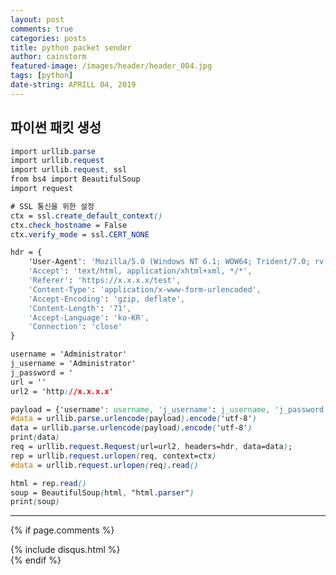 ```yaml
---
layout: post
comments: true
categories: posts
title: python packet sender
author: cainstorm
featured-image: /images/header/header_004.jpg
tags: [python]
date-string: APRILL 04, 2019
---
```

<script src="//ajax.googleapis.com/ajax/libs/jquery/1.9.1/jquery.min.js"></script>
<script>window.jQuery || document.write('<script src="_/js/libs/jquery-1.9.1.min.js"><\/script>')</script>

## 파이썬 패킷 생성


```css
import urllib.parse
import urllib.request
import urllib.request, ssl
from bs4 import BeautifulSoup
import request

# SSL 통신을 위한 설정
ctx = ssl.create_default_context()
ctx.check_hostname = False
ctx.verify_mode = ssl.CERT_NONE

hdr = {
    'User-Agent': 'Mozilla/5.0 (Windows NT 6.1; WOW64; Trident/7.0; rv:11.0) like Gecko',
    'Accept': 'text/html, application/xhtml+xml, */*',
    'Referer': 'https://x.x.x.x/test',
    'Content-Type': 'application/x-www-form-urlencoded',
    'Accept-Encoding': 'gzip, deflate',
    'Content-Length': '71',
    'Accept-Language': 'ko-KR',
    'Connection': 'close'
}

username = 'Administrator'
j_username = 'Administrator'
j_password = '
url = ''
url2 = 'http://x.x.x.x'

payload = {'username': username, 'j_username': j_username, 'j_password': j_password}
#data = urllib.parse.urlencode(payload).encode('utf-8')
data = urllib.parse.urlencode(payload).encode('utf-8')
print(data)
req = urllib.request.Request(url=url2, headers=hdr, data=data);
rep = urllib.request.urlopen(req, context=ctx)
#data = urllib.request.urlopen(req).read()

html = rep.read()
soup = BeautifulSoup(html, "html.parser")
print(soup)
```

---
{% if page.comments %}
<div id="post-disqus" class="container">
{% include disqus.html %}
</div>
{% endif %}


